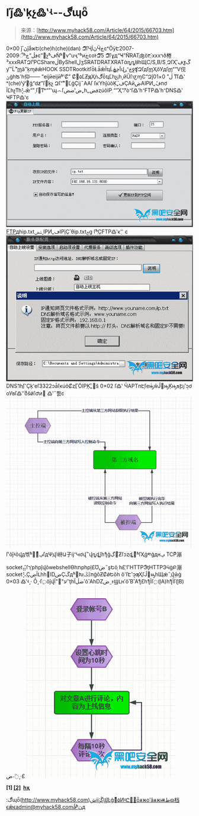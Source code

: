 <!--yml
category: 病毒
date: 2022-11-04 11:48:29
-->

# ľǰ߷ʽķչ߷ʽʵ--ڰɰȫ

> 来源：[http://www.myhack58.com/Article/64/2015/66703.htm](http://www.myhack58.com/Article/64/2015/66703.htm)

0×00 ǰ
ڽ֮ǰǻϰԵ(che)һ(che)(dan)
Զ̿ľҶİڽӴڿͼˣӦÿԷ2007-2009꣬ʱڣڵ“ڿͼ”չʱڣǸʱ򣬿ν“սҷ”ʱиֺڿͼоͰԶ̿Ƽ
Զ̿ľɣд“Ҹ”Ǹֺ֮RATֱʤö٣ֱ˸xxxרð棬³xxxRATԶľˡPCShareڷByShellڶӡSRATDRATXRATάȵȵȣһЩC/S,B/S͵ԶľҲ˹ڣƺڱƴ˭Ĺܶ࣬˭[ɱ](http://www.myhack58.com/Soft/html/12/24/Soft_024_1.htm)ã˭ķɱǿǣHOOK SSDTRootkitľȱȽǡǣΪҵĹܿأֺڿ̳ڿվڿ־̹رջʧԶľдľ[ɱ](http://www.myhack58.com/Soft/html/12/24/Soft_024_1.htm)ҲôУдľ[ɱ](http://www.myhack58.com/Soft/html/12/24/Soft_024_1.htm)“”Ѵ伣
ݵġһʦߵһ仰——
“еĳӣеĳӣʱʹȻ”
Ȼ͹۵ĽƵԭҲǹڰȫҵĽһչ¡һ˻ͷ̽ŬľɿƹɱϾ“Զǰڷ”
0×01 ͳľ߷ʽ
ˣ(che)ˡýˡ죬̸ģֻ“ǳ̸”ľ߼ķչ
Զľ“”ͨ׵ĽģҪĳ˵AAִľ ľִкῪһǰúõĶ˿ڣ֮ҪAӣضAIPͶ˿ڣܽпơ
ΪĽһչͳһ⡣ǣ“”͵ľ߼ͳˣ“”ʽպ෴ľضضˡض˿һ˿ڣضȥúõIPַ
“”Ҳ“”̸ò־ľ߷ʽһ־FTP߷ʽһ־DNS߷ʽ
ҸFTP߷ʽͼ
![](img/84fe00685de55f49408e24aa6285fccd.png)
[FTP](http://www.myhack58.com/Article/sort099/sort0101/Article_101_1.htm)дһip.txtݾض˼IPַͶ˿ڡIPַıֻ֮Ҫٴθip.txtݼɡ
ľʱֻҪFTP߷ʽĸʽߵַ
ͼ
![](img/4818c54f58874a779a0870dee6f37437.png)
DNSߣһֱľߵҪķʽеľ3322ͻǡľִкúõȻȥӶӦIPַĶ˿ڣͨš
0×02 ľ߷ʽ
ӴAPTпԷ֣ľеԣͨŵĴ͸ԣܵĶԣƽ̨Եȷ˺ܴͻơ
оУвľ߷ʽʼõͨšǿľԺͷ׷
߷ʽ˵뿴ͼ
![](img/949cf73cca1ab13b6c168421997fcaf2.png)
ľʹõĵʵõվܹд벢ʱ޸ԼͨݡľдѰ֪վٲ崻Ա⼦ĳ־Կơվܶ࣬˵վȵȡǰһƪģڲ֮ƵľͻȥȡͬʱľҲģ༭ģдִнݡ
TCPͨ漰socket⣬ľרʹ֧phpĵվõwebshellϴһתphpļ£Ʊض˵ȿԵõ֤
һ£ַʽľʹHTTPЭͨţHTTPЭӵġԲ漰socket⡣ֻҪضΪԼһһ޶IDضֻҪڱдʱ򣬶ԽݣݣִпģôƵȻǿԵõһ
õߵľԷ˺ܴͻƣҲľĴ͸ԣһЩǽ˵֪վܹͨŵġ
0×03 ߷ʽʵ˼·
Ȱ˼·ľ߲õĵվΪ"԰"עʺţһΪضڷʹõ˺AһǱض˷ͱϢԼִнʹõ˺B˺Aƪ£һƪΪľ߲(ļA)һƪΪľܲ(ļB)
ض˴߳˼·£
![](img/f5bb241c95b9a67948c08891ed823a79.png)

**<font>[1]</font> [[2]](66703_2.htm)  [һҳ](66703_2.htm)**

:ڰɰȫ(http://www.myhack58.com)شĳڴݸϢ֮Ŀģվͬ۵ͶʵԸ𣬽簲ȫѧϰоʹãѧϰѭطɷ档ϵǣϵadmin@myhack58.comǻ̵ʱڽд